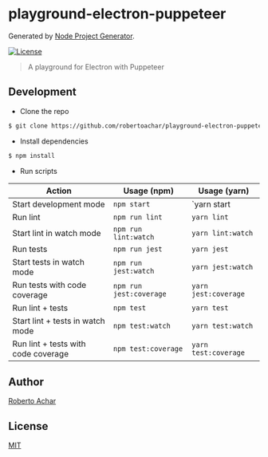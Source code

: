 # playground-electron-puppeteer

Generated by [Node Project Generator](https://github.com/robertoachar/generator-node).

[![License][license-badge]][license-url]

> A playground for Electron with Puppeteer

## Development

- Clone the repo

```bash
$ git clone https://github.com/robertoachar/playground-electron-puppeteer.git
```

- Install dependencies

```bash
$ npm install
```

- Run scripts

| Action                              | Usage (npm)             | Usage (yarn)         |
| ----------------------------------- | ----------------------- | -------------------- |
| Start development mode              | `npm start`             | `yarn start          |
| Run lint                            | `npm run lint`          | `yarn lint`          |
| Start lint in watch mode            | `npm run lint:watch`    | `yarn lint:watch`    |
| Run tests                           | `npm run jest`          | `yarn jest`          |
| Start tests in watch mode           | `npm run jest:watch`    | `yarn jest:watch`    |
| Run tests with code coverage        | `npm run jest:coverage` | `yarn jest:coverage` |
| Run lint + tests                    | `npm test`              | `yarn test`          |
| Start lint + tests in watch mode    | `npm test:watch`        | `yarn test:watch`    |
| Run lint + tests with code coverage | `npm test:coverage`     | `yarn test:coverage` |

## Author

[Roberto Achar](https://twitter.com/robertoachar)

## License

[MIT](https://github.com/robertoachar/playground-electron-puppeteer/blob/master/LICENSE)

[license-badge]: https://img.shields.io/github/license/robertoachar/playground-electron-puppeteer.svg
[license-url]: https://opensource.org/licenses/MIT
